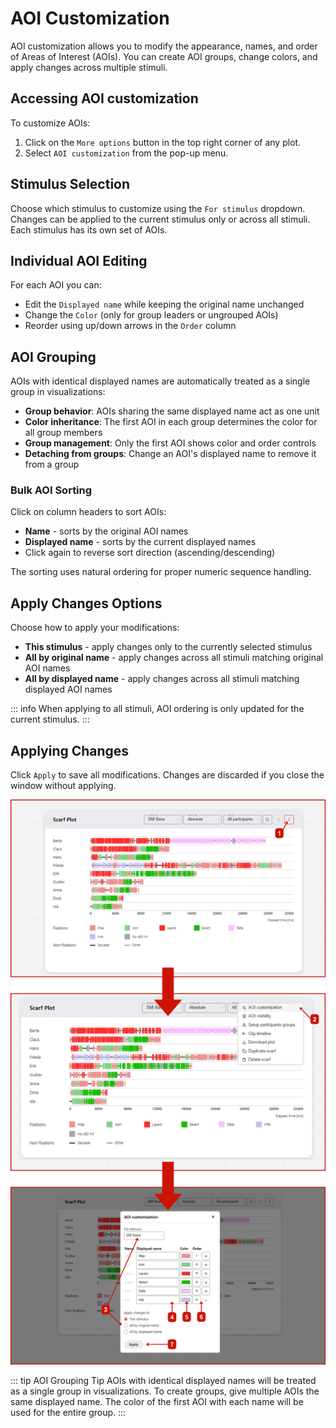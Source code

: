 # AOI Customization

AOI customization allows you to modify the appearance, names, and order of Areas of Interest (AOIs). You can create AOI groups, change colors, and apply changes across multiple stimuli.

## Accessing AOI customization
To customize AOIs:
1. Click on the `More options` button in the top right corner of any plot.
2. Select `AOI customization` from the pop-up menu.

## Stimulus Selection
Choose which stimulus to customize using the `For stimulus` dropdown. Changes can be applied to the current stimulus only or across all stimuli. Each stimulus has its own set of AOIs.

## Individual AOI Editing
For each AOI you can:
- Edit the `Displayed name` while keeping the original name unchanged
- Change the `Color` (only for group leaders or ungrouped AOIs)
- Reorder using up/down arrows in the `Order` column

## AOI Grouping
AOIs with identical displayed names are automatically treated as a single group in visualizations:
- **Group behavior**: AOIs sharing the same displayed name act as one unit
- **Color inheritance**: The first AOI in each group determines the color for all group members
- **Group management**: Only the first AOI shows color and order controls
- **Detaching from groups**: Change an AOI's displayed name to remove it from a group

### Bulk AOI Sorting
Click on column headers to sort AOIs:
- **Name** - sorts by the original AOI names
- **Displayed name** - sorts by the current displayed names
- Click again to reverse sort direction (ascending/descending)

The sorting uses natural ordering for proper numeric sequence handling.

## Apply Changes Options
Choose how to apply your modifications:
- **This stimulus** - apply changes only to the currently selected stimulus
- **All by original name** - apply changes across all stimuli matching original AOI names
- **All by displayed name** - apply changes across all stimuli matching displayed AOI names

::: info
When applying to all stimuli, AOI ordering is only updated for the current stimulus.
:::

## Applying Changes
Click `Apply` to save all modifications. Changes are discarded if you close the window without applying.

![Steps for customizing AOIs in the GazePlotter tool](./1.png)

::: tip AOI Grouping Tip
AOIs with identical displayed names will be treated as a single group in visualizations. To create groups, give multiple AOIs the same displayed name. The color of the first AOI with each name will be used for the entire group.
:::